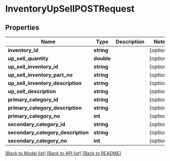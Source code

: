 # InventoryUpSellPOSTRequest

## Properties
Name | Type | Description | Notes
------------ | ------------- | ------------- | -------------
**inventory_id** | **string** |  | [optional] 
**up_sell_quantity** | **double** |  | [optional] 
**up_sell_inventory_id** | **string** |  | [optional] 
**up_sell_inventory_part_no** | **string** |  | [optional] 
**up_sell_inventory_description** | **string** |  | [optional] 
**up_sell_description** | **string** |  | [optional] 
**primary_category_id** | **string** |  | [optional] 
**primary_category_description** | **string** |  | [optional] 
**primary_category_no** | **int** |  | [optional] 
**secondary_category_id** | **string** |  | [optional] 
**secondary_category_description** | **string** |  | [optional] 
**secondary_category_no** | **int** |  | [optional] 

[[Back to Model list]](../README.md#documentation-for-models) [[Back to API list]](../README.md#documentation-for-api-endpoints) [[Back to README]](../README.md)


